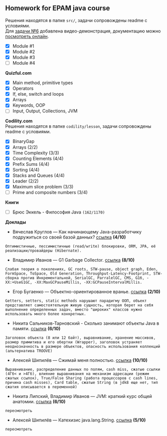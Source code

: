 ## **Homework for EPAM java course**  
Решения находятся в папке `src/`, задачи сопровождены readme с условиями.  
Для [задачи №6](https://github.com/alterG/javase01/tree/master/src/t06) добавлена видео-демонстрация, документацию можно [посмотреть онлайн](http://rubickcube.ru/epam/t06).    
- [X] Module #1
- [X] Module #2  
- [X] Module #3
- [ ] Module #4 

**Quizful.com**  
- [X] Main method, primitive types
- [X] Operators
- [X] If, else, switch and loops
- [X] Arrays
- [X] Keywords, OOP
- [ ] Input, Output, Collections, JVM  

**Codility.com**    
Решения находятся в папке `codility/lesson`, задачи сопровождены readme с условиями.  
- [X] BinaryGap
- [X] Arrays (2/2)
- [X] Time Complexity (3/3)
- [X] Counting Elements (4/4)
- [X] Prefix Sums (4/4)
- [X] Sorting (4/4)
- [X] Stacks and Queues (4/4)
- [X] Leader (2/2)
- [X] Maximum slice problem (3/3)
- [ ] Prime and composite numbers (3/4)

**Книги**
- [ ] Брюс Эккель - Философия Java `(162/1170)`  

**Доклады**  
* Вячеслав Круглов — Как начинающему Java-разработчику подружиться со своей базой данных? [ссылка](https://www.youtube.com/watch?v=dFASbaIG-UU) **(4/10)**
```
Оптимистичные, пессимистичные (read/write) блокировки, ORM, JPA, её реализации/провайдеры (Hibernate).  
```
* Владимир Иванов — G1 Garbage Collector. [ссылка](https://www.youtube.com/watch?v=iGRfyhE02lA) **(8/10)**
```
Слабая теория о поколениях, GC roots, STW-pause, object graph, Eden, FormSpace, ToSpace, Old Generation, Throughput-Latency-Footprint, STW-сборка против Инкрементальной, SerialGC, ParralelGC, CMS, G1б, -XX:+UseG1GC, -XX:MaxGCPauseMillis, -XX:GCPauseIntervalMillis.
```
* Егор Бугаенко — Объектно-ориентированное вранье. [ссылка](https://www.youtube.com/watch?v=lfdAwl3-X_c&t=3s) **(2/10)**
```
Getters, setters, static methods нарушают парадигму ООП, объект представляет самостоятельную живую сущность, которая берет на себя выполнение определенных задач, вместо "широких" классов нужно использовать много более конкретных.
```
*  Никита Сальников-Тарновский - Сколько занимают объекты Java в памяти. [ссылка](https://www.youtube.com/watch?v=raFDt883fFQ) **(6/10)**
```
Заголовок объекта (8 или 12 байт), выравнивание, хранение массивов, размер примитива и его обертки (Wrapper), заголовок устраняет неоднозначность в размере объектов, опасность использования коллекций (альтернатива TROOVE)
```
* Алексей Шипилёв — Сжимай меня полностью. [ссылка](https://www.youtube.com/watch?v=hOF7sewi6pk&t) **(10/10)**
```
Выравнивание, распределение данных по полям, cash miss, сжатые ссылки (4Гб< и >4Гб), влияние выравнивания на механизм адресации (режим сжатых ссылок), True/False Sharing (работа процессоров с cash lines, причина cash misses), Card table, сжатые String (в jdk8 еще нет, тип сжатия описывается в переменной)
```
* Никита Липский, Владимир Иванов — JVM: краткий курс общей анатомии. [ссылка](https://www.youtube.com/watch?v=-fcj6EL9rc4) **(6/10)**
```
пересмотреть
```
* Алексей Шипилёв — Катехизис java.lang.String. [ссылка](https://www.youtube.com/watch?v=SZFe3m1DV1A) **(5/10)**
```
пересмотреть
```
